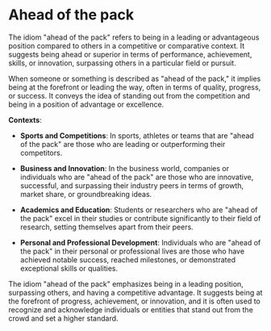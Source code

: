 # Ahead of the pack

The idiom "ahead of the pack" refers to being in a leading or advantageous position compared to others in a competitive or comparative context. It suggests being ahead or superior in terms of performance, achievement, skills, or innovation, surpassing others in a particular field or pursuit.

When someone or something is described as "ahead of the pack," it implies being at the forefront or leading the way, often in terms of quality, progress, or success. It conveys the idea of standing out from the competition and being in a position of advantage or excellence.

**Contexts**:

* **Sports and Competitions**: In sports, athletes or teams that are "ahead of the pack" are those who are leading or outperforming their competitors.

* **Business and Innovation**: In the business world, companies or individuals who are "ahead of the pack" are those who are innovative, successful, and surpassing their industry peers in terms of growth, market share, or groundbreaking ideas.

* **Academics and Education**: Students or researchers who are "ahead of the pack" excel in their studies or contribute significantly to their field of research, setting themselves apart from their peers.

* **Personal and Professional Development**: Individuals who are "ahead of the pack" in their personal or professional lives are those who have achieved notable success, reached milestones, or demonstrated exceptional skills or qualities.

The idiom "ahead of the pack" emphasizes being in a leading position, surpassing others, and having a competitive advantage. It suggests being at the forefront of progress, achievement, or innovation, and it is often used to recognize and acknowledge individuals or entities that stand out from the crowd and set a higher standard.